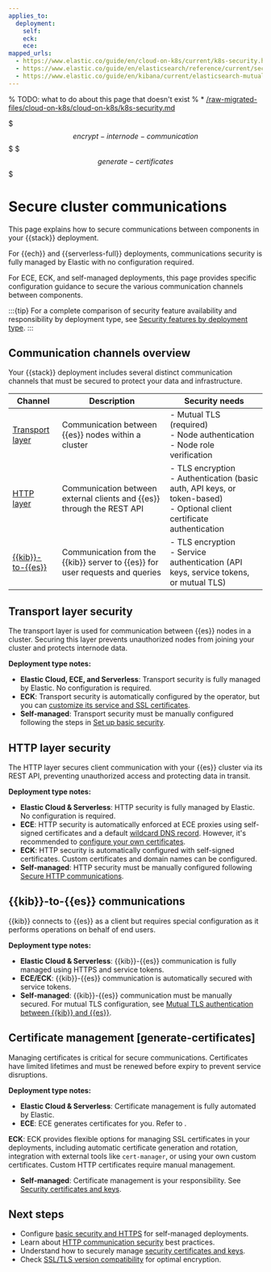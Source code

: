 ```yaml
---
applies_to:
  deployment:
    self:
    eck:
    ece:
mapped_urls:
  - https://www.elastic.co/guide/en/cloud-on-k8s/current/k8s-security.html
  - https://www.elastic.co/guide/en/elasticsearch/reference/current/security-basic-setup.html
  - https://www.elastic.co/guide/en/kibana/current/elasticsearch-mutual-tls.html
---
```



% TODO: what to do about this page that doesn't exist
% * [/raw-migrated-files/cloud-on-k8s/cloud-on-k8s/k8s-security.md](/raw-migrated-files/cloud-on-k8s/cloud-on-k8s/k8s-security.md)

$$$encrypt-internode-communication$$$
$$$generate-certificates$$$


# Secure cluster communications

This page explains how to secure communications between components in your {{stack}} deployment.

For {{ech}} and {{serverless-full}} deployments, communications security is fully managed by Elastic with no configuration required.

For ECE, ECK, and self-managed deployments, this page provides specific configuration guidance to secure the various communication channels between components.

:::{tip}
For a complete comparison of security feature availability and responsibility by deployment type, see [Security features by deployment type](../security.md#security-features-by-deployment-type).
:::

## Communication channels overview

Your {{stack}} deployment includes several distinct communication channels that must be secured to protect your data and infrastructure.

| **Channel** | **Description** | **Security needs** |
|-------------|-----------------|--------------------|
| [Transport layer](#transport-layer-security) | Communication between {{es}} nodes within a cluster | - Mutual TLS (required)<br>- Node authentication<br>- Node role verification |
| [HTTP layer](#http-layer-security) | Communication between external clients and {{es}} through the REST API | - TLS encryption<br>- Authentication (basic auth, API keys, or token-based)<br>- Optional client certificate authentication |
| [{{kib}}-to-{{es}}](#kib-to-es-communications) | Communication from the {{kib}} server to {{es}} for user requests and queries | - TLS encryption<br>- Service authentication (API keys, service tokens, or mutual TLS) |


## Transport layer security

The transport layer is used for communication between {{es}} nodes in a cluster. Securing this layer prevents unauthorized nodes from joining your cluster and protects internode data.

**Deployment type notes:**
- **Elastic Cloud, ECE, and Serverless**: Transport security is fully managed by Elastic. No configuration is required.
- **ECK**: Transport security is automatically configured by the operator, but you can [customize its service and SSL certificates](/deploy-manage/deploy/cloud-on-k8s/transport-settings.md).
- **Self-managed**: Transport security must be manually configured following the steps in [Set up basic security](set-up-basic-security.md).

## HTTP layer security

The HTTP layer secures client communication with your {{es}} cluster via its REST API, preventing unauthorized access and protecting data in transit.

**Deployment type notes:**
- **Elastic Cloud & Serverless**: HTTP security is fully managed by Elastic. No configuration is required.
- **ECE**: HTTP security is automatically enforced at ECE proxies using self-signed certificates and a default [wildcard DNS record](/deploy-manage/deploy/cloud-enterprise/ece-wildcard-dns.md). However, it's recommended to [configure your own certificates](/deploy-manage/security/secure-your-elastic-cloud-enterprise-installation/manage-security-certificates.md).
- **ECK**: HTTP security is automatically configured with self-signed certificates. Custom certificates and domain names can be configured.
- **Self-managed**: HTTP security must be manually configured following [Secure HTTP communications](secure-http-communications.md).

## {{kib}}-to-{{es}} communications

{{kib}} connects to {{es}} as a client but requires special configuration as it performs operations on behalf of end users.

**Deployment type notes:**
- **Elastic Cloud & Serverless**: {{kib}}-{{es}} communication is fully managed using HTTPS and service tokens.
- **ECE/ECK**: {{kib}}-{{es}} communication is automatically secured with service tokens.
- **Self-managed**: {{kib}}-{{es}} communication must be manually secured. For mutual TLS configuration, see [Mutual TLS authentication between {{kib}} and {{es}}](secure-http-communications.md#elasticsearch-mutual-tls).

## Certificate management [generate-certificates]

Managing certificates is critical for secure communications. Certificates have limited lifetimes and must be renewed before expiry to prevent service disruptions.

**Deployment type notes:**
- **Elastic Cloud & Serverless**: Certificate management is fully automated by Elastic.
- **ECE**: ECE generates certificates for you. Refer to [](/deploy-manage/security/secure-your-elastic-cloud-enterprise-installation/manage-security-certificates.md).

**ECK**: ECK provides flexible options for managing SSL certificates in your deployments, including automatic certificate generation and rotation, integration with external tools like `cert-manager`, or using your own custom certificates. Custom HTTP certificates require manual management.
- **Self-managed**: Certificate management is your responsibility. See [Security certificates and keys](security-certificates-keys.md).

## Next steps

- Configure [basic security and HTTPS](set-up-basic-security-plus-https.md) for self-managed deployments.
- Learn about [HTTP communication security](secure-http-communications.md) best practices.
- Understand how to securely manage [security certificates and keys](security-certificates-keys.md).
- Check [SSL/TLS version compatibility](supported-ssltls-versions-by-jdk-version.md) for optimal encryption.
